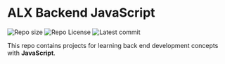 # ALX Backend JavaScript

![Repo size](https://img.shields.io/github/repo-size/jeid12/alx-backend-javascript)
![Repo License](https://img.shields.io/github/license/B3zaleel/alx-backend-javascript.svg)
![Latest commit](https://img.shields.io/github/last-commit/B3zaleel/alx-backend-javascript/main?style=round-square)

This repo contains projects for learning back end development concepts with __JavaScript__.
